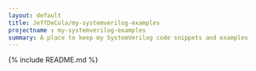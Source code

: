 ```yaml
---
layout: default
title: JeffDeCola/my-systemverilog-examples
projectname : my-systemverilog-examples
summary: A place to keep my SystemVerilog code snippets and examples
---
```


{% include README.md %}


